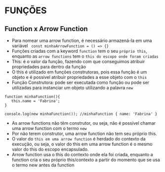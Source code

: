 # FUNÇÕES

## Function x Arrow Function
- Para nomear uma arrow function, é necessário armazená-la em uma variável
` const minhaArrowFunction = () => {}`
- Funções criadas com a keyword `function` tem o seu `próprio this`, enquanto as `arrow functions` tem o 
 `this do escopo onde foram criadas`
- This: é o valor da função, fazendo com que conseguimos atribuir propriedades para dentro da função
- O this é utilizado em funções construtoras, pois essa função é um objeto e é possível atribuir propriedades a esse objeto com o `this`
- Função Construtora: pode ser executada como função ou pode ser utilizadas para instanciar um objeto utilizando a palavra `new`
```
function minhaFunction(){
   this.name = 'Fabrina';
}

console.log(new minhaFunction()); //minhaFunction { name: 'Fabrina' }
```
- As arrow functions não têm construtor, ou seja, não é possível chamar uma arrow function com o termo `new`
- Por não terem construtor, uma arrow function não tem seu próprio this.
- O valor do `this em uma arrow function` é herdado do contexto da execução, ou seja, o valor do this em uma arrow function é o mesmo valor do this do escopo encapsulado.
- Arrow function usa o this do contexto onde ela foi criada, enquanto a function cria o seu próprio this/contexto a partir do momento que se usa o termo new antes da function